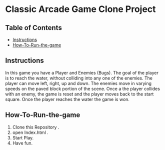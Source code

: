 # Classic Arcade Game Clone Project

## Table of Contents

- [Instructions](#instructions)
- [How-To-Run-the-game](#HowTo-Run-the-game)

## Instructions

In this game you have a Player and Enemies (Bugs). The goal of the player is to reach the water, without colliding into any one of the enemies. The player can move left, right, up and down. The enemies move in varying speeds on the paved block portion of the scene. Once a the player collides with an enemy, the game is reset and the player moves back to the start square. Once the player reaches the water the game is won.

## How-To-Run-the-game

1. Clone this Repository .
2. open Index.html .
3. Start Play.
4. Have fun.